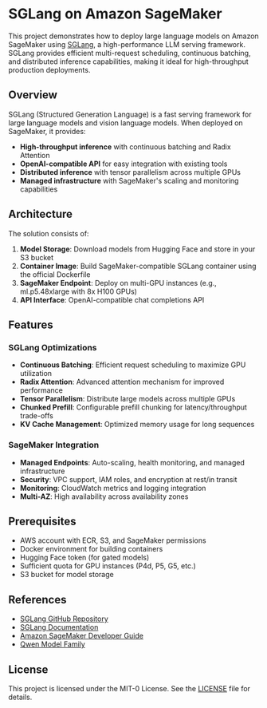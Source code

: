 # SGLang on Amazon SageMaker

This project demonstrates how to deploy large language models on Amazon SageMaker using [SGLang](https://github.com/sgl-project/sglang), a high-performance LLM serving framework. SGLang provides efficient multi-request scheduling, continuous batching, and distributed inference capabilities, making it ideal for high-throughput production deployments.

## Overview

SGLang (Structured Generation Language) is a fast serving framework for large language models and vision language models. When deployed on SageMaker, it provides:

- **High-throughput inference** with continuous batching and Radix Attention
- **OpenAI-compatible API** for easy integration with existing tools
- **Distributed inference** with tensor parallelism across multiple GPUs
- **Managed infrastructure** with SageMaker's scaling and monitoring capabilities

## Architecture

The solution consists of:

1. **Model Storage**: Download models from Hugging Face and store in your S3 bucket
2. **Container Image**: Build SageMaker-compatible SGLang container using the official Dockerfile
3. **SageMaker Endpoint**: Deploy on multi-GPU instances (e.g., ml.p5.48xlarge with 8x H100 GPUs)
4. **API Interface**: OpenAI-compatible chat completions API

## Features

### SGLang Optimizations
- **Continuous Batching**: Efficient request scheduling to maximize GPU utilization
- **Radix Attention**: Advanced attention mechanism for improved performance
- **Tensor Parallelism**: Distribute large models across multiple GPUs
- **Chunked Prefill**: Configurable prefill chunking for latency/throughput trade-offs
- **KV Cache Management**: Optimized memory usage for long sequences

### SageMaker Integration
- **Managed Endpoints**: Auto-scaling, health monitoring, and managed infrastructure
- **Security**: VPC support, IAM roles, and encryption at rest/in transit
- **Monitoring**: CloudWatch metrics and logging integration
- **Multi-AZ**: High availability across availability zones

## Prerequisites

- AWS account with ECR, S3, and SageMaker permissions
- Docker environment for building containers
- Hugging Face token (for gated models)
- Sufficient quota for GPU instances (P4d, P5, G5, etc.)
- S3 bucket for model storage

## References

- [SGLang GitHub Repository](https://github.com/sgl-project/sglang)
- [SGLang Documentation](https://sgl-project.github.io/sglang/)
- [Amazon SageMaker Developer Guide](https://docs.aws.amazon.com/sagemaker/)
- [Qwen Model Family](https://huggingface.co/Qwen)

## License

This project is licensed under the MIT-0 License. See the [LICENSE](../../LICENSE) file for details.